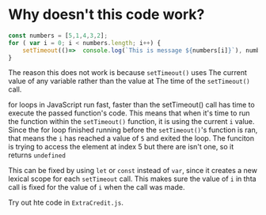 # Why doesn't this code work?

```js
const numbers = [5,1,4,3,2];
for ( var i = 0; i < numbers.length; i++) {
    setTimeout(()=>  console.log(`This is message ${numbers[i]}`), numbers[i] * 100);
} 

```

The reason this does not work is because `setTimeout()` uses The current value of any variable rather than the value at  The time of the `setTimeout()` call.

for loops in JavaScript run fast, faster than the setTimeout() call has time to execute the passed function's code. This means that when it's time to run the function within the `setTimeout()` function, it is using the current `i` value. Since the for loop finished running before the `setTimeout()`'s function is ran, that means the `i` has reached a value of `5` and exited the loop. The funciton is trying to access the element at index 5 but there are isn't one, so it returns `undefined`

This can be fixed by using `let` or `const` instead of `var`, since it creates a new lexical scope for each `setTimeout` call. This makes sure the value of `i` in thta call is fixed for the value of `i` when the call was made.

Try out hte code in `ExtraCredit.js`.